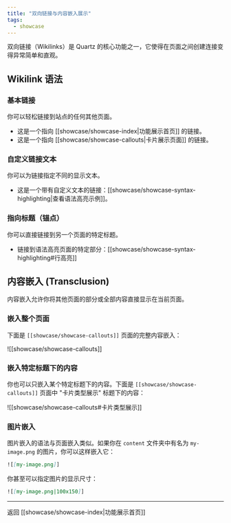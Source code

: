 ```yaml
---
title: "双向链接与内容嵌入展示"
tags:
  - showcase
---
```


双向链接（Wikilinks）是 Quartz 的核心功能之一，它使得在页面之间创建连接变得异常简单和直观。

## Wikilink 语法

### 基本链接
你可以轻松链接到站点的任何其他页面。
- 这是一个指向 [[showcase/showcase-index|功能展示首页]] 的链接。
- 这是一个指向 [[showcase/showcase-callouts|卡片展示页面]] 的链接。

### 自定义链接文本
你可以为链接指定不同的显示文本。
- 这是一个带有自定义文本的链接：[[showcase/showcase-syntax-highlighting|查看语法高亮示例]]。

### 指向标题（锚点）
你可以直接链接到另一个页面的特定标题。
- 链接到语法高亮页面的特定部分：[[showcase/showcase-syntax-highlighting#行高亮]]

## 内容嵌入 (Transclusion)

内容嵌入允许你将其他页面的部分或全部内容直接显示在当前页面。

### 嵌入整个页面
下面是 `[[showcase/showcase-callouts]]` 页面的完整内容嵌入：

![[showcase/showcase-callouts]]

### 嵌入特定标题下的内容
你也可以只嵌入某个特定标题下的内容。下面是 `[[showcase/showcase-callouts]]` 页面中 "卡片类型展示" 标题下的内容：

![[showcase/showcase-callouts#卡片类型展示]]

### 图片嵌入
图片嵌入的语法与页面嵌入类似。如果你在 `content` 文件夹中有名为 `my-image.png` 的图片，你可以这样嵌入它：
```markdown
![[my-image.png]]
```
你甚至可以指定图片的显示尺寸：
```markdown
![[my-image.png|100x150]]
```

---
返回 [[showcase/showcase-index|功能展示首页]] 